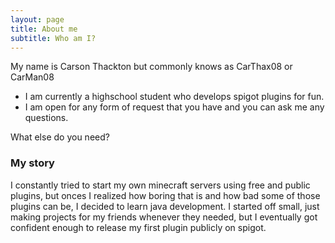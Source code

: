 ```yaml
---
layout: page
title: About me
subtitle: Who am I?
---
```


My name is Carson Thackton but commonly knows as CarThax08 or CarMan08

- I am currently a highschool student who develops spigot plugins for fun.
- I am open for any form of request that you have and you can ask me any questions.

What else do you need?

### My story
I constantly tried to start my own minecraft servers using free and public plugins, but onces I realized how boring that is and how bad some of those plugins can be, I decided to learn java development. I started off small, just making projects for my friends whenever they needed, but I eventually got confident enough to release my first plugin publicly on spigot.
